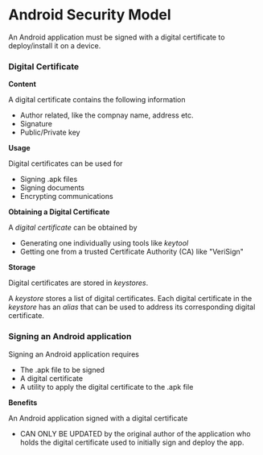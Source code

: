 # Android Security Model

An Android application must be signed with a digital certificate to deploy/install it on a device. 

### Digital Certificate

**Content**

A digital certificate contains the following information

* Author related, like the compnay name, address etc.
* Signature
* Public/Private key

**Usage**

Digital certificates can be used for

* Signing .apk files
* Signing documents
* Encrypting communications

**Obtaining a Digital Certificate**

A *digital certificate* can be obtained by

* Generating one individually using tools like *keytool*
* Getting one from a trusted Certificate Authority (CA) like "VeriSign"

**Storage**

Digital certificates are stored in *keystores*. 

A *keystore* stores a list of digital certificates. 
Each digital certificate in the *keystore* has an *alias* that can be used to address its corresponding digital certificate. 

### Signing an Android application

Signing an Android application requires

* The .apk file to be signed
* A digital certificate
* A utility to apply the digital certificate to the .apk file

**Benefits**

An Android application signed with a digital certificate 

* CAN ONLY BE UPDATED by the original author of the application who holds the digital certificate used to initially sign and deploy the app.
